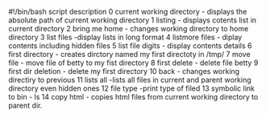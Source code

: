 #!/bin/bash
script description
0 current working directory - displays the absolute path of current working directory 
1 listing  - displays cotents list in current directory
2 bring me home - changes working directory to home directory
3 list files -display lists in long format
4 listmore files - diplay contents including hidden files
5 list file digits - display contents details
6 first directory - creates dirctory named my first directoty in /tmp/
7 move file - move file of betty to my fist directory
8 first delete - delete file betty 
9 first dir deletion - delete my first directory
10 back - changes working directiry to previous
11 lists all -lists all files in current and parent working directory even hidden ones
12 file type -print type of filed
13 symbolic link to bin - ls
14 copy html - copies html files from current working directory to parent dir.
